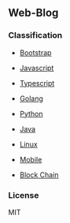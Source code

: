Web-Blog
---

### Classification

- [Bootstrap](https://github.com/johnnynode/web-blog/blob/master/bootstrap/README.md)

- [Javascript](https://github.com/johnnynode/web-blog/blob/master/javascript/README.md)

- [Typescript](https://github.com/johnnynode/web-blog/blob/master/typescript/README.md)

- [Golang](https://github.com/johnnynode/web-blog/blob/master/golang/README.md)

- [Python](https://github.com/johnnynode/web-blog/blob/master/python/README.md)

- [Java](https://github.com/johnnynode/web-blog/blob/master/java/README.md)

- [Linux](https://github.com/johnnynode/web-blog/blob/master/linux/README.md)

- [Mobile](https://github.com/johnnynode/web-blog/blob/master/mobile/README.md)

- [Block Chain](https://github.com/johnnynode/web-blog/blob/master/block%20chain/README.md)

### License

MIT